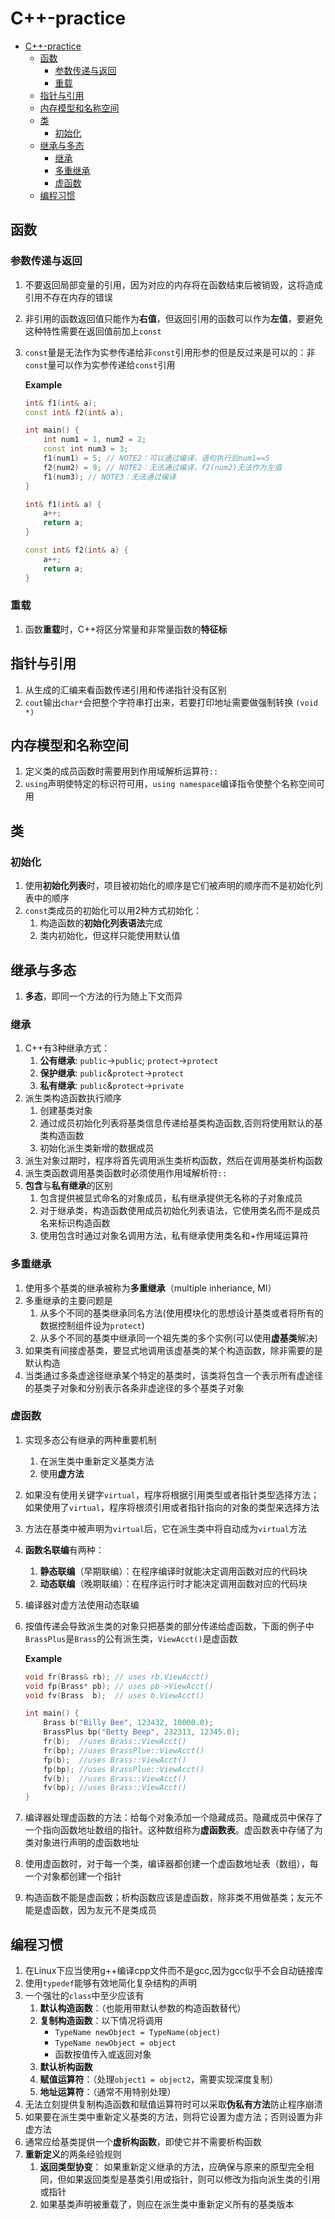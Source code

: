 # C++-practice

- [C++-practice](#c-practice)
  - [函数](#函数)
    - [参数传递与返回](#参数传递与返回)
    - [重载](#重载)
  - [指针与引用](#指针与引用)
  - [内存模型和名称空间](#内存模型和名称空间)
  - [类](#类)
    - [初始化](#初始化)
  - [继承与多态](#继承与多态)
    - [继承](#继承)
    - [多重继承](#多重继承)
    - [虚函数](#虚函数)
  - [编程习惯](#编程习惯)

## 函数

### 参数传递与返回

1. 不要返回局部变量的引用，因为对应的内存将在函数结束后被销毁，这将造成引用不存在内存的错误
2. 非引用的函数返回值只能作为**右值**，但返回引用的函数可以作为**左值**，要避免这种特性需要在返回值前加上`const`
3. `const`量是无法作为实参传递给非`const`引用形参的但是反过来是可以的：非`const`量可以作为实参传递给`const`引用

    **Example**

    ```C++
    int& f1(int& a);
    const int& f2(int& a);

    int main() {
        int num1 = 1, num2 = 2;
        const int num3 = 3;
        f1(num1) = 5; // NOTE2：可以通过编译，语句执行后num1==5
        f2(num2) = 9; // NOTE2：无法通过编译，f2(num2)无法作为左值
        f1(num3); // NOTE3：无法通过编译
    }

    int& f1(int& a) {
        a++;
        return a;
    }

    const int& f2(int& a) {
        a++;
        return a;
    }    
    ```

### 重载

1. 函数**重载**时，C++将区分常量和非常量函数的**特征标**

## 指针与引用

1. 从生成的汇编来看函数传递引用和传递指针没有区别
2. `cout`输出`char*`会把整个字符串打出来，若要打印地址需要做强制转换 `(void *)`

## 内存模型和名称空间

1. 定义类的成员函数时需要用到作用域解析运算符`::`
2. `using`声明使特定的标识符可用，`using namespace`编译指令使整个名称空间可用

## 类

### 初始化

1. 使用**初始化列表**时，项目被初始化的顺序是它们被声明的顺序而不是初始化列表中的顺序
2. `const`类成员的初始化可以用2种方式初始化：
   1. 构造函数的**初始化列表语法**完成
   2. 类内初始化，但这样只能使用默认值

## 继承与多态

1. **多态**，即同一个方法的行为随上下文而异

### 继承

1. C++有3种继承方式：
   1. **公有继承**: `public`->`public`;  `protect`->`protect`
   2. **保护继承**: `public`&`protect`->`protect`
   3. **私有继承**: `public`&`protect`->`private`
2. 派生类构造函数执行顺序
   1. 创建基类对象
   2. 通过成员初始化列表将基类信息传递给基类构造函数,否则将使用默认的基类构造函数
   3. 初始化派生类新增的数据成员
3. 派生对象过期时，程序将首先调用派生类析构函数，然后在调用基类析构函数
4. 派生类函数调用基类函数时必须使用作用域解析符`::`
5. **包含**与**私有继承**的区别
   1. 包含提供被显式命名的对象成员，私有继承提供无名称的子对象成员
   2. 对于继承类，构造函数使用成员初始化列表语法，它使用类名而不是成员名来标识构造函数
   3. 使用包含时通过对象名调用方法，私有继承使用类名和+作用域运算符

### 多重继承

1. 使用多个基类的继承被称为**多重继承**（multiple inheriance, MI）
2. 多重继承的主要问题是
   1. 从多个不同的基类继承同名方法(使用模块化的思想设计基类或者将所有的数据控制组件设为`protect`)
   2. 从多个不同的基类中继承同一个祖先类的多个实例(可以使用**虚基类**解决)
3. 如果类有间接虚基类，要显式地调用该虚基类的某个构造函数，除非需要的是默认构造
4. 当类通过多条虚途径继承某个特定的基类时，该类将包含一个表示所有虚途径的基类子对象和分别表示各条非虚途径的多个基类子对象

### 虚函数

1. 实现多态公有继承的两种重要机制
   1. 在派生类中重新定义基类方法
   2. 使用**虚方法**
2. 如果没有使用关键字`virtual`，程序将根据引用类型或者指针类型选择方法；如果使用了`virtual`，程序将根须引用或者指针指向的对象的类型来选择方法
3. 方法在基类中被声明为`virtual`后，它在派生类中将自动成为`virtual`方法
4. **函数名联编**有两种：
   1. **静态联编**（早期联编）：在程序编译时就能决定调用函数对应的代码块
   2. **动态联编**（晚期联编）：在程序运行时才能决定调用函数对应的代码块
5. 编译器对虚方法使用动态联编
6. 按值传递会导致派生类的对象只把基类的部分传递给虚函数，下面的例子中`BrassPlus`是`Brass`的公有派生类，`ViewAcct()`是虚函数

    **Example**

    ```C++
    void fr(Brass& rb); // uses rb.ViewAcct()
    void fp(Brass* pb); // uses pb->ViewAcct()
    void fv(Brass  b);  // uses b.ViewAcct()

    int main() {
        Brass b("Billy Bee", 123432, 10000.0);
        BrassPlus bp("Betty Beep", 232313, 12345.0);
        fr(b);  //uses Brass::ViewAcct()
        fr(bp); //uses BrassPlue::ViewAcct()
        fp(b);  //uses Brass::ViewAcct()
        fp(bp); //uses BrassPlue::ViewAcct()
        fv(b);  //uses Brass::ViewAcct()
        fv(bp); //uses Brass::ViewAcct()
    }
    ```

7. 编译器处理虚函数的方法：给每个对象添加一个隐藏成员。隐藏成员中保存了一个指向函数地址数组的指针。这种数组称为**虚函数表**。虚函数表中存储了为类对象进行声明的虚函数地址
8. 使用虚函数时，对于每一个类，编译器都创建一个虚函数地址表（数组），每一个对象都创建一个指针
9. 构造函数不能是虚函数；析构函数应该是虚函数，除非类不用做基类；友元不能是虚函数，因为友元不是类成员

## 编程习惯

1. 在Linux下应当使用g++编译cpp文件而不是gcc,因为gcc似乎不会自动链接库
2. 使用`typedef`能够有效地简化复杂结构的声明
3. 一个强壮的`class`中至少应该有
   1. **默认构造函数**：（也能用带默认参数的构造函数替代）
   2. **复制构造函数**：以下情况将调用
      - `TypeName newObject = TypeName(object)`
      - `TypeName newObject = object`
      - 函数按值传入或返回对象
   3. **默认析构函数**
   4. **赋值运算符**：（处理`object1 = object2`，需要实现深度复制）
   5. **地址运算符**：（通常不用特别处理）
4. 无法立刻提供复制构造函数和赋值运算符时可以采取**伪私有方法**防止程序崩溃
5. 如果要在派生类中重新定义基类的方法，则将它设置为虚方法；否则设置为非虚方法
6. 通常应给基类提供一个**虚析构函数**，即使它并不需要析构函数
7. **重新定义**的两条经验规则
   1. **返回类型协变**： 如果重新定义继承的方法，应确保与原来的原型完全相同，但如果返回类型是基类引用或指针，则可以修改为指向派生类的引用或指针
   2. 如果基类声明被重载了，则应在派生类中重新定义所有的基类版本
